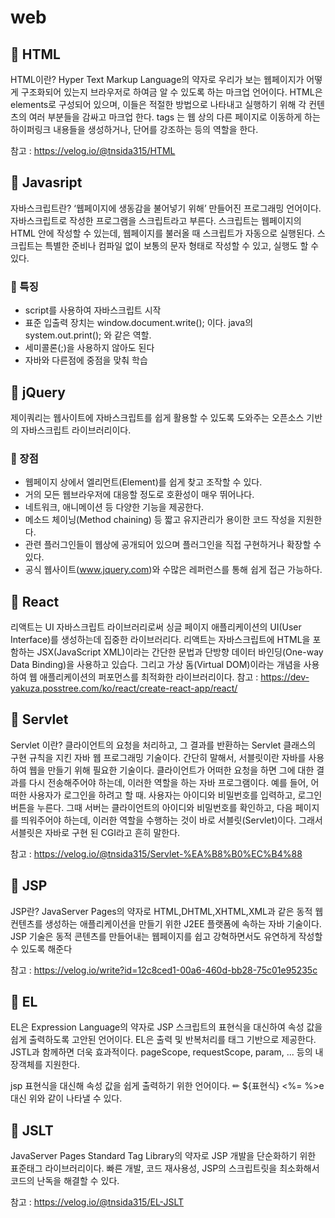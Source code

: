 # web
## 📌 HTML
HTML이란? Hyper Text Markup Language의 약자로 우리가 보는 웹페이지가 어떻게 구조화되어 있는지 브라우저로 하여금 알 수 있도록 하는 마크업 언어이다. HTML은 elements로 구성되어 있으며, 이들은 적절한 방법으로 나타내고 실행하기 위해 각 컨텐츠의 여러 부분들을 감싸고 마크업 한다. tags 는 웹 상의 다른 페이지로 이동하게 하는 하이퍼링크 내용들을 생성하거나, 단어를 강조하는 등의 역할을 한다.

참고 : https://velog.io/@tnsida315/HTML

## 📌 Javasript
 자바스크립트란? ‘웹페이지에 생동감을 불어넣기 위해’ 만들어진 프로그래밍 언어이다. 자바스크립트로 작성한 프로그램을 스크립트라고 부른다. 스크립트는 웹페이지의 HTML 안에 작성할 수 있는데, 웹페이지를 불러올 때 스크립트가 자동으로 실행된다. 스크립트는 특별한 준비나 컴파일 없이 보통의 문자 형태로 작성할 수 있고, 실행도 할 수 있다.

###  📎 특징
- script를 사용하여 자바스크립트 시작
- 표준 입출력 장치는 window.document.write(); 이다. java의 system.out.print(); 와 같은 역할.
- 세미콜론(;)을 사용하지 않아도 된다
- 자바와 다른점에 중점을 맞춰 학습

## 📌 jQuery
 제이쿼리는 웹사이트에 자바스크립트를 쉽게 활용할 수 있도록 도와주는 오픈소스 기반의 자바스크립트 라이브러리이다. 

###  📎 장점
- 웹페이지 상에서 엘리먼트(Element)를 쉽게 찾고 조작할 수 있다.
- 거의 모든 웹브라우저에 대응할 정도로 호환성이 매우 뛰어나다.
- 네트워크, 애니메이션 등 다양한 기능을 제공한다.
- 메소드 체이닝(Method chaining) 등 짧고 유지관리가 용이한 코드 작성을 지원한다.
- 관련 플러그인들이 웹상에 공개되어 있으며 플러그인을 직접 구현하거나 확장할 수 있다.
- 공식 웹사이트(www.jquery.com)와 수많은 레퍼런스를 통해 쉽게 접근 가능하다.

## 📌 React
 리액트는 UI 자바스크립트 라이브러리로써 싱글 페이지 애플리케이션의 UI(User Interface)를 생성하는데 집중한 라이브러리다. 리액트는 자바스크립트에 HTML을 포함하는 JSX(JavaScript XML)이라는 간단한 문법과 단방향 데이터 바인딩(One-way Data Binding)을 사용하고 있습다. 그리고 가상 돔(Virtual DOM)이라는 개념을 사용하여 웹 애플리케이션의 퍼포먼스를 최적화한 라이브러리이다.
참고 : https://dev-yakuza.posstree.com/ko/react/create-react-app/react/

## 📌 Servlet
Servlet 이란? 클라이언트의 요청을 처리하고, 그 결과를 반환하는 Servlet 클래스의 구현 규칙을 지킨 자바 웹 프로그래밍 기술이다.
간단히 말해서, 서블릿이란 자바를 사용하여 웹을 만들기 위해 필요한 기술이다. 클라이언트가 어떠한 요청을 하면 그에 대한 결과를 다시 전송해주어야 하는데, 이러한 역할을 하는 자바 프로그램이다. 예를 들어, 어떠한 사용자가 로그인을 하려고 할 때. 사용자는 아이디와 비밀번호를 입력하고, 로그인 버튼을 누른다. 그때 서버는 클라이언트의 아이디와 비밀번호를 확인하고, 다음 페이지를 띄워주어야 하는데, 이러한 역할을 수행하는 것이 바로 서블릿(Servlet)이다. 그래서 서블릿은 자바로 구현 된 CGI라고 흔히 말한다.

  참고 : https://velog.io/@tnsida315/Servlet-%EA%B8%B0%EC%B4%88

## 📌 JSP
JSP란? JavaServer Pages의 약자로 HTML,DHTML,XHTML,XML과 같은 동적 웹 컨텐츠를 생성하는 애플리케이션을 만들기 위한 J2EE 플랫폼에 속하는 자바 기술이다. JSP 기술은 동적 콘텐츠를 만들어내는 웹페이지를 쉽고 강혁하면서도 유연하게 작성할 수 있도록 해준다

  참고 : https://velog.io/write?id=12c8ced1-00a6-460d-bb28-75c01e95235c

## 📌 EL

 EL은 Expression Language의 약자로 JSP 스크립트의 표현식을 대신하여 속성 값을 쉽게 출력하도록 고안된 언어이다. EL은 출력 및 반복처리를 태그 기반으로 제공한다. JSTL과 함께하면 더욱 효과적이다.  pageScope, requestScope, param, ... 등의 내장객체를 지원한다.
 
 jsp 표현식을 대신해 속성 값을 쉽게 출력하기 위한 언어이다. 
✏ ${표현식}
 <%= %>e대신 위와 같이 나타낼 수 있다.

## 📌 JSLT

 JavaServer Pages Standard Tag Library의 약자로 JSP 개발을 단순화하기 위한 표준태그 라이브러리이다. 빠른 개발, 코드 재사용성, JSP의 스크립트릿을 최소화해서 코드의 난독을 해결할 수 있다.

 참고 : https://velog.io/@tnsida315/EL-JSLT 

